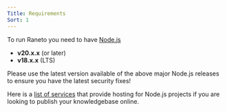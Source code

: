 ```yaml
---
Title: Requirements
Sort: 1
---
```


To run Raneto you need to have [Node.js](https://nodejs.org)
- **v20.x.x** (or later)
- **v18.x.x** (LTS)

Please use the latest version available of the above major Node.js releases to ensure you have the latest security fixes!  

Here is a [list of services](https://github.com/joyent/node/wiki/Node-Hosting) that provide
hosting for Node.js projects if you are looking to publish your knowledgebase online.
